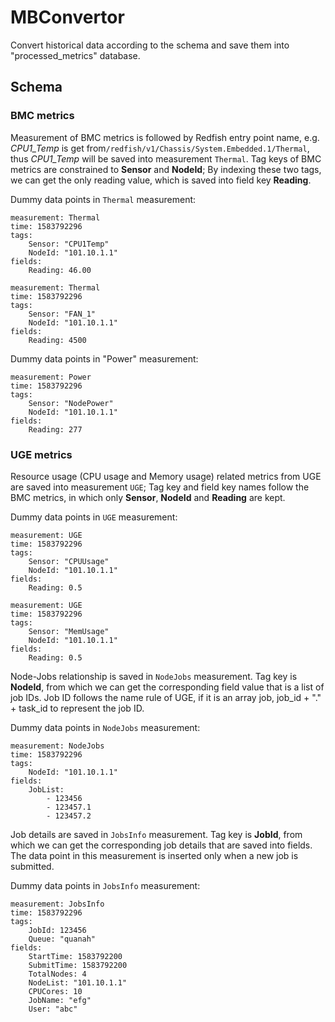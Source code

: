 # MBConvertor
Convert historical data according to the schema and save them into "processed_metrics" database.
## Schema
### BMC metrics 
Measurement of BMC metrics is followed by Redfish entry point name, e.g. *CPU1_Temp* is get from`/redfish/v1/Chassis/System.Embedded.1/Thermal`, thus *CPU1_Temp* will be saved into measurement `Thermal`. Tag keys of BMC metrics are constrained to __Sensor__ and __NodeId__; By indexing these two tags, we can get the only reading value, which is saved into field key __Reading__.

Dummy data points in `Thermal` measurement:
```
measurement: Thermal         
time: 1583792296             
tags: 
    Sensor: "CPU1Temp"
    NodeId: "101.10.1.1"
fields:
    Reading: 46.00

measurement: Thermal         
time: 1583792296             
tags: 
    Sensor: "FAN_1"
    NodeId: "101.10.1.1"
fields:
    Reading: 4500
```

Dummy data points in "Power" measurement:
```
measurement: Power           
time: 1583792296             
tags: 
    Sensor: "NodePower"
    NodeId: "101.10.1.1"
fields:
    Reading: 277
```
### UGE metrics 
Resource usage (CPU usage and Memory usage) related metrics from UGE are saved into measurement `UGE`; Tag key and field key names follow the BMC metrics, in which only __Sensor__, __NodeId__ and __Reading__ are kept. 

Dummy data points in `UGE` measurement:
```
measurement: UGE
time: 1583792296             
tags: 
    Sensor: "CPUUsage"
    NodeId: "101.10.1.1"
fields:
    Reading: 0.5

measurement: UGE            
time: 1583792296             
tags: 
    Sensor: "MemUsage"
    NodeId: "101.10.1.1"
fields:
    Reading: 0.5
```

Node-Jobs relationship is saved in `NodeJobs` measurement. Tag key is __NodeId__, from which we can get the corresponding field value that is a list of job IDs. Job ID follows the name rule of UGE, if it is an array job, job_id + "." + task_id to represent the job ID.

Dummy data points in `NodeJobs` measurement:
```
measurement: NodeJobs
time: 1583792296             
tags: 
    NodeId: "101.10.1.1"
fields:
    JobList:
        - 123456
        - 123457.1
        - 123457.2
```

Job details are saved in `JobsInfo` measurement. Tag key is __JobId__, from which we can get the corresponding job details that are saved into fields. The data point in this measurement is inserted only when a new job is submitted.

Dummy data points in `JobsInfo` measurement:
```
measurement: JobsInfo
time: 1583792296              
tags: 
    JobId: 123456
    Queue: "quanah"
fields:
    StartTime: 1583792200   
    SubmitTime: 1583792200  
    TotalNodes: 4
    NodeList: "101.10.1.1"
    CPUCores: 10
    JobName: "efg"
    User: "abc"
```

